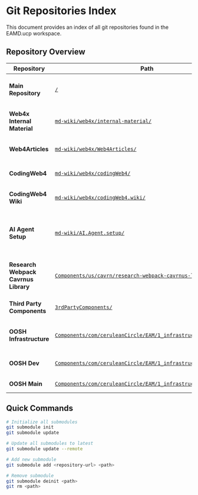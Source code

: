 # Git Repositories Index

This document provides an index of all git repositories found in the EAMD.ucp workspace.

## Repository Overview

| Repository | Path | Remote | Branch | Purpose |
|------------|------|--------|--------|---------|
| **Main Repository** | [`/`](../) | `2cuBitbucket:donges/eamd.ucp.git` | `dev/cursor-1` | Main EAMD.ucp project repository |
| **Web4x Internal Material** | [`md-wiki/web4x/internal-material/`](web4x/internal-material/) | `git@github.com:web4x/internal-material.git` | `main` | Internal Web4x development materials |
| **Web4Articles** | [`md-wiki/web4x/Web4Articles/`](web4x/Web4Articles/) | `git@github.com:Cerulean-Circle-GmbH/Web4Articles.git` | `main` | Web4x documentation and articles |
| **CodingWeb4** | [`md-wiki/web4x/codingWeb4/`](web4x/codingWeb4/) | `git@github.com:web4x/codingWeb4.git` | `main` | Web4x coding examples and tutorials |
| **CodingWeb4 Wiki** | [`md-wiki/web4x/codingWeb4.wiki/`](web4x/codingWeb4.wiki/) | `https://github.com/web4x/codingWeb4.wiki.git` | `master` | CodingWeb4 documentation wiki |
| **AI Agent Setup** | [`md-wiki/AI.Agent.setup/`](AI.Agent.setup/) | `git@github.com:Cerulean-Circle-GmbH/AI.Agent.setup.git` | `main` | Cursor-integrated research agent with WODA methodology |
| **Research Webpack Cavrnus Library** | [`Components/us/cavrn/research-webpack-cavrnus-lib/`](../Components/us/cavrn/research-webpack-cavrnus-lib/) | `2cuGitHub:Cerulean-Circle-GmbH/research-webpack-cavrnus-lib.git` | `main` | Research-focused webpack library for Cavrnus |
| **Third Party Components** | [`3rdPartyComponents/`](../3rdPartyComponents/) | `2cuBitbucket:donges/3rdpartycomponents.git` | `master` | Third-party component libraries |
| **OOSH Infrastructure** | [`Components/com/ceruleanCircle/EAM/1_infrastructure/OOSH/`](../Components/com/ceruleanCircle/EAM/1_infrastructure/OOSH/) | `2cuBitbucket:donges/eamd.ucp.git` | `dev/cursor-1` | EAM infrastructure OOSH component |
| **OOSH Dev** | [`Components/com/ceruleanCircle/EAM/1_infrastructure/OOSH/dev/`](../Components/com/ceruleanCircle/EAM/1_infrastructure/OOSH/dev/) | `git@github.com:Cerulean-Circle-GmbH/once.sh.git` | `dev` | OOSH development branch |
| **OOSH Main** | [`Components/com/ceruleanCircle/EAM/1_infrastructure/OOSH/main/`](../Components/com/ceruleanCircle/EAM/1_infrastructure/OOSH/main/) | `git@github.com:Cerulean-Circle-GmbH/once.sh.git` | `main` | OOSH main branch |

## Quick Commands

```bash
# Initialize all submodules
git submodule init
git submodule update

# Update all submodules to latest
git submodule update --remote

# Add new submodule
git submodule add <repository-url> <path>

# Remove submodule
git submodule deinit <path>
git rm <path>
``` 